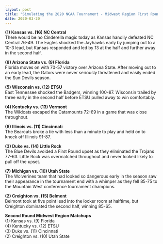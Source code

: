 ```yaml
---
layout: post
title: "Simulating the 2020 NCAA Tournament - Midwest Region First Round"
date: 2020-03-20
---
```


**(1) Kansas vs. (16) NC Central**  
There would be no Cinderella magic today as Kansas handily defeated NC Central 76-49. The Eagles shocked the Jayhawks early by jumping out to a 10-3 lead, but Kansas responded and led by 13 at the half and further away in the second half.  

**(8) Arizona State vs. (9) Florida**    
Florida moves on with 70-57 victory over Arizona State. After moving out to an early lead, the Gators were never seriously threatened and easily ended the Sun Devils season.  

**(5) Wisconsin vs. (12) ETSU**    
East Tennessee shocked the Badgers, winning 100-87. Wisconsin trailed by three early in the second half before ETSU pulled away to win comfortably.  

**(4) Kentucky vs. (13) Vermont**  
The Wildcats escaped the Catamounts 72-69 in a game that was close throughout. 

**(6) Illinois vs. (11) Cincinnati**    
The Bearcats broke a tie with less than a minute to play and held on to knock off Illinois 91-87.  

**(3) Duke vs. (14) Little Rock**    
The Blue Devils avoided a First Round upset as they eliminated the Trojans 77-63. Little Rock was overmatched throughout and never looked likely to pull off the upset.  

**(7) Michigan vs. (10) Utah State**    
The Wolverines team that had looked so dangerous early in the season saw their appearance in the tournament end with a whimper as they fell 85-75 to the Mountain West conference tournament champions.  

**(2) Creighton vs. (15) Belmont**  
Belmont took at five point lead into the locker room at halftime, but Creighton dominated the second half, winning 85-65.

**Second Round Midwest Region Matchups**  
(1) Kansas vs. (9) Florida  
(4) Kentucky vs. (12) ETSU  
(3) Duke vs. (11) Cincinnati  
(2) Creighton vs. (10) Utah State   
